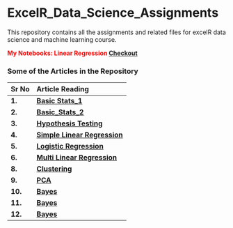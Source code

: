 # ExcelR_Data_Science_Assignments
This repository contains all the assignments and related files for excelR data science and machine learning course.


**<Span style="color:red;">My Notebooks: Linear Regression </span>**    [**Checkout**](https://github.com/PranavlovesData/Linear_Regression) 

### Some of the Articles in the Repository

| **Sr No** | **Article Reading**                                          |
| --------- | :----------------------------------------------------------- |
| **1.**    | **[Basic Stats_1](https://github.com/PranavlovesData/ExcelR_Data_Science_Assignments/tree/main/Basic_stats)** |
| **2.**    | **[Basic_Stats_2](https://github.com/PranavlovesData/ExcelR_Data_Science_Assignments/tree/main/Basic_stats_2)** |
| **3.**    | **[Hypothesis Testing](https://github.com/PranavlovesData/ExcelR_Data_Science_Assignments/tree/main/Hypothesis_Testing)** |
| **4.**    | **[Simple Linear Regression](https://github.com/PranavlovesData/ExcelR_Data_Science_Assignments/tree/main/Linear_Regression)** |
| **5.**    | **[Logistic Regression](https://github.com/PranavlovesData/ExcelR_Data_Science_Assignments/tree/main/Logistic_Regression)** |
| **6.**    | **[Multi Linear Regression](https://github.com/PranavlovesData/ExcelR_Data_Science_Assignments/tree/main/Multi_Linear_Regression)** |
| **8.**    | **[Clustering](https://github.com/PranavlovesData/ExcelR_Data_Science_Assignments/tree/main/Clustering)** |
| **9.**    | **[PCA](https://github.com/PranavlovesData/ExcelR_Data_Science_Assignments/tree/main/08_PCA)** |
| **10.**    | **[Bayes](https://github.com/PranavlovesData/ExcelR_Data_Science_Assignments/tree/main/Clustering)** |
| **11.**    | **[Bayes](https://github.com/PranavlovesData/ExcelR_Data_Science_Assignments/tree/main/Clustering)** |
| **12.**    | **[Bayes](https://github.com/PranavlovesData/ExcelR_Data_Science_Assignments/tree/main/Clustering)** |
